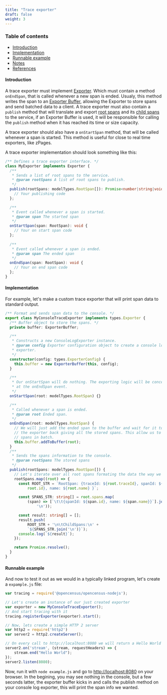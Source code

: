 ```yaml
---
title: "Trace exporter"
draft: false
weight: 3
---
```


### Table of contents
- [Introduction](#introduction)
- [Implementation](#implementation)
- [Runnable example](#runnable-example)
- [Notes](#notes)
- [References](#references)

#### Introduction
A trace exporter must implement [Exporter](https://github.com/census-instrumentation/opencensus-node/blob/master/packages/opencensus-core/src/exporters/types.ts). Which must contain a method `onEndSpan`, that is called whenever a new span is ended. Usualy, this method writes the span to an [Exporter Buffer](https://github.com/census-instrumentation/opencensus-node/blob/master/packages/opencensus-core/src/exporters/exporter-buffer.ts#L26), allowing the Exporter to store spans and send batched data to a client. A trace exporter must also contain a `publish` method that will translate and export [root spans](https://github.com/census-instrumentation/opencensus-node/blob/master/packages/opencensus-core/src/trace/model/types.ts#L206) and its [child spans](https://github.com/census-instrumentation/opencensus-node/blob/master/packages/opencensus-core/src/trace/model/types.ts#L94) to the service, if an Exporter Buffer is used, it will be responsible for calling the `publish` method when it has reached its time or size capacity.

A trace exporter should also have a `onStartSpan` method, that will be called whenever a span is started. This method is useful for close to real time exporters, like zPages.

A trace exporter implementation should look something like this:

```typescript
/** Defines a trace exporter interface. */
class MyExporter implements Exporter {
  /**
   * Sends a list of root spans to the service.
   * @param rootSpans A list of root spans to publish.
   */
  publish(rootSpans: modelTypes.RootSpan[]): Promise<number|string|void> {
	// Your publishing code
  };

  /**
   * Event called whenever a span is started.
   * @param span The started span
   */
  onStartSpan(span: RootSpan): void {
	// Your on start span code
  };
  
  /**
   * Event called whenever a span is ended.
   * @param span The ended span
   */
  onEndSpan(span: RootSpan): void {
	// Your on end span code
  };
}
```

#### Implementation

For example, let's make a custom trace exporter that will print span data to standard output.

```typescript
/** Format and sends span data to the console. */
export class MyConsoleTraceExporter implements types.Exporter {
  /** Buffer object to store the spans. */
  private buffer: ExporterBuffer;

  /**
   * Constructs a new ConsoleLogExporter instance.
   * @param config Exporter configuration object to create a console log
   * exporter.
   */
  constructor(config: types.ExporterConfig) {
    this.buffer = new ExporterBuffer(this, config);
  }

  /** 
   * Our onStartSpan will do nothing. The exporting logic will be concentraded
   * at the onEndSpan event.
   */
  onStartSpan(root: modelTypes.RootSpan) {}

  /**
   * Called whenever a span is ended.
   * @param root Ended span.
   */
  onEndSpan(root: modelTypes.RootSpan) {
	// We will just add the ended span to the buffer and wait for it to call
	// the exporter back giving all the stored spans. This allow us to print
	// spans in batch.
    this.buffer.addToBuffer(root);
  }
  /**
   * Sends the spans information to the console.
   * @param rootSpans The stored spans
   */
  publish(rootSpans: modelTypes.RootSpan[]) {
	// Let's iterate over all root spans formating the data the way we want
    rootSpans.map((root) => {
      const ROOT_STR = `RootSpan: {traceId: ${root.traceId}, spanId: ${
          root.id}, name: ${root.name} }`;

      const SPANS_STR: string[] = root.spans.map(
          (span) => [`\t\t{spanId: ${span.id}, name: ${span.name}}`].join(
              '\n'));

      const result: string[] = [];
      result.push(
          ROOT_STR + '\n\tChildSpans:\n' +
          `${SPANS_STR.join('\n')}`);
      console.log(`${result}`);
    });

    return Promise.resolve();
  }
}
```

#### Runnable example

And now to test it out as we would in a typically linked program, let's create a `expample.js` file:

```javascript
var tracing = require('@opencensus/opencensus-nodejs');

// Let's create an instance of our just created exporter
var exporter = new MyConsoleTraceExporter();
// And start tracing with it
tracing.registerExporter(exporter).start();

// Now, lets create a simple HTTP 2 server
var http2 = require('http2')
var server2 = http2.createServer();

// On every call to http://localhost:8080 we will return a Hello World message
server2.on('stream', (stream, requestHeaders) => {
    stream.end("Hello World");
});
server2.listen(8080);
```

Now, run it with `node example.js` and go to [http://localhost:8080](http://localhost:8080) on your browser. In the begining, you may see nothing in the console, but a few seconds latter, the exporter buffer kicks in and calls the publish method on your console log exporter, this will print the span info we wanted.
